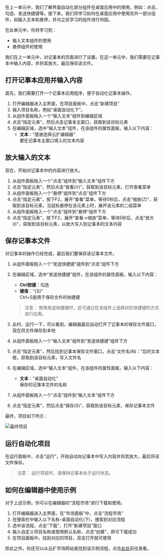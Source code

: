 在上一单元中，我们了解界面自动化部分组件在桌面应用中的使用，例如：点击、勾选、发送快捷键等。接下来，我们将学习如何在桌面应用中使用另外一部分组件，如输入文本和悬停，并对之前学习的组件进行巩固。

在此单元中，你将学习到：
- 输入文本组件的使用
- 悬停组件的使用

我们在上一单元中，对记事本的页面进行了设置。在这一单元中，我们需要在记事本中输入内容，并将其放大，最后保存该文件。

## 打开记事本应用并输入内容
首先，我们需要打开一个记事本应用程序，便于自动化记事本操作。
1. 打开编辑器进入主界面，在项目面板中，点击“新建项目”
2. 输入项目名称，例如“桌面自动化下”。
3. 从组件面板拖入一个“输入文本”组件到编辑区域
4. 点击“指定元素”，然后点击记事本主窗口，获取到该目标元素
5. 在编辑区域，选中“输入文本”组件，在该组件的属性面板，输入以下内容：
    - **文本**："感谢选择云扩编辑器"</br>要在记事本主窗口填入的文本内容

## 放大输入的文本
现在，开始对记事本中的内容进行放大。
1. 从组件面板拖入一个“点击”组件到“输入文本”组件下方
2. 点击“指定元素”，然后点击“查看(V)”，获取到该目标元素，打开查看菜单
3. 从组件面板拖入一个“悬停”组件到“点击”组件下方
4. 点击“指定元素”，按下F2，展开“查看”菜单，等待5秒后，点击“缩放(Z)”，获取到该目标元素，当鼠标悬停在该元素上时，展开该元素的二级菜单
5. 从组件面板拖入一个“点击”组件到“悬停”组件下方
6. 点击“指定元素”，按下F2，展开“查看->缩放”菜单，等待5秒后，点击“放大(I)”，获取到该目标元素，以放大写入到记事本的文本内容

## 保存记事本文件
对记事本的操作已经完成，最后我们要保存该记事本文件。
1. 从组件面板拖入一个“发送快捷键”组件到“点击”组件下方
2. 在编辑区域，选中“发送快捷键”组件，在该组件的属性面板，输入以下内容：
    - **Ctrl按键**：勾选
    - **键值**："{S}"</br>Ctrl+S是用于保存文件的快捷键

    >注意：
    >使用发送快捷键时，还可通过在该组件上选择对应快捷键的方式进行应用。
    
3. 此时，运行一下，可以看到，编辑器最后自动打开了记事本的保存文件窗口，现在将文件保存到本地
4. 从组件面板拖入一个“输入文本”组件到“发送快捷键”组件下方
5. 点击“指定元素”，然后找到记事本保存文件窗口，点击“文件名(N)：”后的文本框，获取到该目标元素，写入文件名
6. 在编辑区域，选中“输入文本”组件，在该组件的属性面板，输入以下内容：
    - **文本**："桌面自动化"</br>保存的记事本文件的名称
7. 从组件面板拖入一个“点击”组件到“输入文本”组件下方
8. 点击“指定元素”，然后点击“保存(S)”，获取到该目标元素，保存记事本文件

最终，项目如下所示：

![最终项目](https://docimages.blob.core.chinacloudapi.cn/images/EncooLearn/DesktopAutomation/DesktopAutomation2.jpg)

## 运行自动化项目
在运行面板中，点击“运行”，开始自动向记事本中写入内容并将其放大，最后将该文件保存。

> 注意：
> 运行项目时，请保持记事本处于运行状态。

## 如何在编辑器中使用示例
对于上述示例，你可以在编辑器的“流程市场”进行下载和使用。
1. 打开编辑器进入主界面，在“市场面板”中，点击“流程市场”
2. 在搜索栏中输入以下名称-桌面自动化(下)，搜索到对应流程
3. 选中该流程，点击“下载”，打开“新建项目”窗口
4. 输入自定义项目名称或使用默认名称，点击“创建”，即可下载成功
5. 在项目面板中，找到对应的项目，双击打开就可使用

除此之外，你还可以从云扩市场网站查找到该示例流程，点击[此处](https://marketplace.encoo.com/#/workflow/detail?packageId=%E6%A1%8C%E9%9D%A2%E8%87%AA%E5%8A%A8%E5%8C%96%E4%B8%8B)前往查看。

